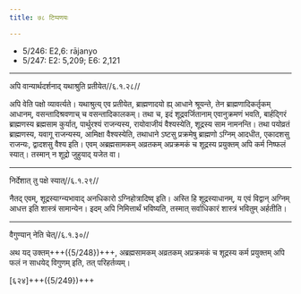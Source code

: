 ```yaml
---
title: ७८ टिप्पणयः

---
```

- 5/246: E2,6: rājanyo
- 5/247: E2: 5,209; E6: 2,121

____________________________________________


अपि वान्यार्थदर्शनाद् यथाश्रुति प्रतीयेत//६.१.२८//

अपि वेति पक्षो व्यावर्त्यते। यथाश्रुत्य् एव प्रतीयेत, ब्राह्मणादयो ह्य् आधाने श्रूयन्ते, तेन ब्राह्मणादिकर्तृकम् आधानम्, वसन्तादिश्रवणाच् च वसन्तादिकालकम्। तथा च, इदं शूद्रवर्जितानाम् एवानुक्रमणं भवति, बार्हद्गिरं ब्राह्मणस्य ब्रह्मसाम कुर्यात्, पार्थुरश्यं राजन्यस्य, रायोवाजीयं वैश्यस्येति, शूद्रस्य साम नामनन्ति। तथा पयोव्रतं ब्राह्मणस्य, यवागू राजन्यस्य, आमिक्षा वैश्यस्येति, तथाधाने ऽष्टसु प्रक्रमेषु ब्राह्मणो ऽग्निम् आदधीत, एकादशसु राजन्यः, द्वादशसु वैश्य इति। एवम् अब्रह्मसामकम् अव्रतकम् अप्रक्रमकं च शूद्रस्य प्रयुक्तम् अपि कर्म निष्फलं स्यात्। तस्मान् न शूद्रो जुहुयाद् यजेत वा।


____________________________________________


निर्देशात् तु पक्षे स्यात्//६.१.२९//

नैतद् एवम्, शूद्रस्याग्न्यभावाद् अनधिकारो ऽग्निहोत्रादिष्व् इति। अस्ति हि शूद्रस्याधानम्, य एवं विद्वान् अग्निम् आधत्त इति शास्त्रं सामान्येन। इदम् अपि निमित्तार्थं भविष्यति, तस्मात् सर्वाधिकारं शास्त्रं भवितुम् अर्हतीति।


____________________________________________


वैगुण्यान् नेति चेत्//६.१.३०//

अथ यद् उक्तम्+++({5/248})+++, अब्रह्मसामकम् अव्रतकम् अप्रक्रमकं च शूद्रस्य कर्म प्रयुक्तम् अपि फलं न साधयेद् विगुणम् इति, तत् परिहर्तव्यम्।

[६२४]+++({5/249})+++
